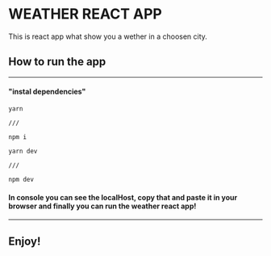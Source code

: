 # WEATHER REACT APP

This is react app what show you a wether in a choosen city.

## How to run the app

---

#### "instal dependencies"

~~~
yarn

///

npm i
~~~
~~~
yarn dev

///

npm dev
~~~

#### In console you can see the localHost, copy that and paste it in your browser and finally you can run the weather react app!

---

## Enjoy!
